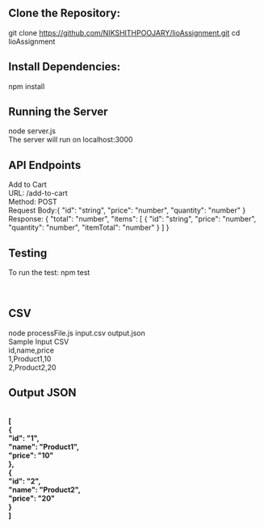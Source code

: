 ## Clone the Repository:
git clone https://github.com/NIKSHITHPOOJARY/lioAssignment.git
cd lioAssignment

## Install Dependencies:
npm install

## Running the Server
node server.js <br />
The server will run on localhost:3000

## API Endpoints 
Add to Cart <br />
URL: /add-to-cart <br />
Method: POST <br />
Request Body:{
  "id": "string",
  "price": "number",
  "quantity": "number"
} <br />
Response: {
  "total": "number",
  "items": [
    {
      "id": "string",
      "price": "number",
      "quantity": "number",
      "itemTotal": "number"
    }
  ]
}
<br />
## Testing
To run the test:
npm test

<br />

## CSV
node processFile.js input.csv output.json
<br />
Sample Input CSV
<br />
id,name,price <br />
1,Product1,10 <br />
2,Product2,20 <br />

## Output JSON
<b /> <br />
[ <br />
  { <br />
    "id": "1", <br />
    "name": "Product1", <br />
    "price": "10" <br />
  }, <br />
  { <br />
    "id": "2", <br />
    "name": "Product2", <br />
    "price": "20" <br />
  } <br />
] <br />






